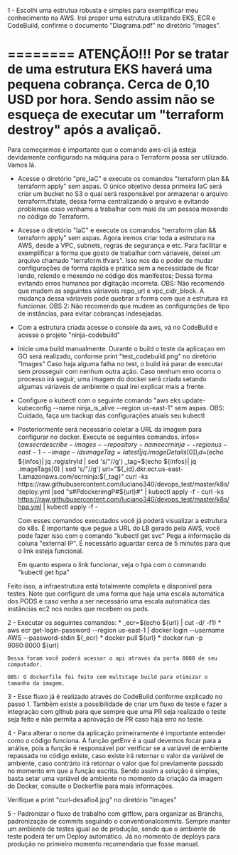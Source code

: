 1 - Escolhi uma estrutua robusta e simples para exemplificar meu conhecimento na AWS. Irei propor uma estrutura utilizando EKS, ECR e CodeBuild, confirme o documento "Diagrama.pdf" no diretório "images".

========
ATENÇÃO!!!
Por se tratar de uma estrutura EKS haverá uma pequena cobrança. Cerca de 0,10 USD por hora. Sendo assim não se esqueça de executar um "terraform destroy" após a avaliçaõ.
========

Para começarmos é importante que o comando aws-cli já esteja devidamente configurado na máquina para o Terraform possa ser utilizado. Vamos lá.

* Acesse o diretório "pre_IaC" e execute os comandos "terraform plan && terraform apply" sem aspas.
    O único objetivo dessa primeira IaC será criar um bucket no S3 o qual será responsável por armazenar o arquivo terraform.tfstate, dessa forma centralizando o arquivo e evitando problemas caso venhams a trabalhar com mais de um pessoa mexendo no código do Terraform.

* Acesse o diretório "IaC" e execute os comandos "terraform plan && terraform apply" sem aspas.
    Agora iremos criar toda a estrutura na AWS, desde a VPC, subnets, regras de segurança e etc.
    Para facilitar e exemplificar a forma que gosto de trabalhar com váriaveis, deixei um arquivo chamado "terraform.tfvars". Isso nos da o poder de mudar configurações de forma rápida e prática sem a necessidade de ficar lendo, relendo e mexendo no código dos manifestos; Dessa forma evitando erros humanos por digitação incorreta.
    OBS: Não recomendo que mudem as seguintes váriaveis repo_url e vpc_cidr_block. A mudança dessa váriaveis pode quebrar a forma com que a estrutura irá funcionar.
    OBS 2: Não recomendo que mudem as configurações de tipo de instâncias, para evitar cobranças indesejadas.

* Com a estrutura criada acesse o console da aws, vá no CodeBuild e acesse o projeto "ninja-codebuild"
* Inicie uma build manualmente.
    Durante o build o teste da aplicaçao em GO será realizado, conforme print "test_codebuild.png" no diretório "Images"
    Caso haja alguma falha no test, o build irá parar de executar sem prosseguir com nenhum outra ação.
    Caso nenhum erro ocorra o processo irá seguir, uma imagem do docker será criada setando algumas váriaveis de ambiente o qual irei explicar mais a frente.

* Configure o kubectl com o seguinte comando "aws eks update-kubeconfig --name ninja_is_alive --region us-east-1" sem aspas.
    OBS: Cuidado, faça um backup das configurações atuais seu kubectl

* Posteriormente será necessário coletar a URL da imagem para configurar no docker. Execute os seguintes comandos.
    infos=$(aws ecr describe-images --repository-name ecrninja  --region us-east-1 --image-ids imageTag=latest | jq .imageDetails[0])
    _id=$(echo ${infos}| jq .registryId | sed 's/"//g')
    _tag=$(echo ${infos}| jq .imageTags[0] | sed 's/"//g')
    url="${_id}.dkr.ecr.us-east-1.amazonaws.com/ecrninja:${_tag}"
    curl -ks https://raw.githubusercontent.com/luciano340/devops_test/master/k8s/deploy.yml |sed "s#PdockerimgP#${url}#" | kubectl apply -f -
    curl -ks https://raw.githubusercontent.com/luciano340/devops_test/master/k8s/hpa.yml | kubectl apply -f -

    Com esses comandos executados você já poderá visualizar a estrutura do k8s. É importante que pegue a URL do LB gerado pela AWS, você pode fazer isso com o comando "kubectl get svc"
    Pega a informação da coluna "external IP".
    É necessário aguardar cerca de 5 minutos para que o link esteja funcional.
    
    Em quanto espera o link funcionar, veja o hpa com o commando "kubectl get hpa"

Feito isso, a infraestrutura está totalmente completa e disponível para testes. Note que configure de uma forma que haja uma escala automática dos PODS e caso venha a ser necessário uma escala automática das instâncias ec2 nos nodes que recebem os pods.

2 - Executar os seguintes comandos:
    * _ecr=$(echo ${url} | cut -d\/ -f1)
    * aws ecr get-login-password --region us-east-1 | docker login --username AWS --password-stdin ${_ecr}
    * docker pull ${url}
    * docker run -p 8080:8000 ${url}

    Dessa foram você poderá acessar o api através da porta 8080 de seu computador.

    OBS: O dockerfile foi feito com multstage build para otimizar o tamanho da imagem.

3 - Esse fluxo já é realizado através do CodeBuild conforme explicado no passo 1. Também existe a possibilidade de criar um fluxo de teste e fazer a integração com github para que sempre que uma PR seja realizado o teste seja feito e não permita a aprovação de PR caso haja erro no teste.

4 - Para alterar o nome da aplicação primeiramente é importante entender como o código funciona. A função getEnv é a qual devemos focar para a análise, pois a função é responsável por verificar se a variável de embiente repassada no código existe, caso existe irá retornar o valor da variável de ambiente, caso contrário irá retornar o valor que foi previamente passado no momento em que a função escrita. Sendo assim a solução é simples, basta setar uma variável de ambiente no momento da criação da imagem do Docker, consulte o Dockerfile para mais informações.

Verifique a print "curl-desafio4.jpg" no diretório "Images"

5 - Padronizar o fluxo de trabalho com gitflow, para organizar as Branchs, padronização de commits seguindo o conventionalcommits. Sempre manter um ambiente de testes igual ao de produção, sendo que o ambiente de teste poderá ter um Deploy automático. Já no momento de deploys para produção no primieiro momento recomendaria que fosse manual.